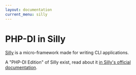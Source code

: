 ```yaml
---
layout: documentation
current_menu: silly
---
```


# PHP-DI in Silly

[Silly](http://mnapoli.fr/silly/) is a micro-framework made for writing CLI applications.

A "PHP-DI Edition" of Silly exist, read about it [in Silly's official documentation](http://mnapoli.fr/silly/docs/php-di.html).
